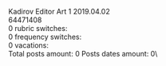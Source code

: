 Kadirov	Editor Art 1 2019.04.02\
64471408\
0 rubric switches:\
0 frequency switches:\
0 vacations:\
Total posts amount: 0	Posts dates amount: 0\
